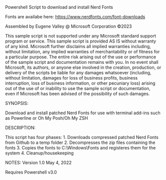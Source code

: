 Powershell Script to download and install Nerd Fonts

Fonts are availabe here: https://www.nerdfonts.com/font-downloads

Assembled by Eugene Valley @ Microsoft Corporation ©2023

This sample script is not supported under any Microsoft standard support program or service.
This sample script is provided AS IS without warranty of any kind.
Microsoft further disclaims all implied warranties including, without limitation, any implied
warranties of merchantability or of fitness for a particular purpose. The entire risk arising
out of the use or performance of the sample script and documentation remains with you. In no
event shall Microsoft, its authors, or anyone else involved in the creation, production, or
delivery of the scripts be liable for any damages whatsoever (including, without limitation,
damages for loss of business profits, business interruption, loss of business information,
or other pecuniary loss) arising out of the use of or inability to use the sample script or
documentation, even if Microsoft has been advised of the possibility of such damages.

SYNOPSIS:

Download and install patched Nerd Fonts for use with terminal add-ins such as Powerline 
  or Oh My Posh/Oh My ZSH

DESCRIPTION:

This script has four phases:
           1. Downloads compressed patched Nerd Fonts from Github to a temp folder
           2. Decompresses the zip files containing the fonts
           3. Copies the fonts to C:\Windows\Fonts and registeres them for the system
           4. Cleanup/housekeeping

NOTES:
        Version 1.0
        May 4, 2022

Requires Powershell v3.0
